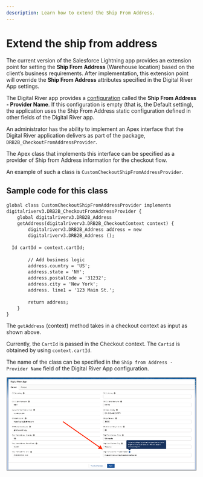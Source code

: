 ```yaml
---
description: Learn how to extend the Ship From Address.
---
```


# Extend the ship from address

The current version of the Salesforce Lightning app provides an extension point for setting the **Ship From Address** (Warehouse location) based on the client’s business requirements. After implementation, this extension point will override the **Ship From Address** attributes specified in the Digital River App settings.

The Digital River app provides a [configuration](broken-reference) called the **Ship From Address - Provider Name**. If this configuration is empty (that is, the Default setting), the application uses the Ship From Address static configuration defined in other fields of the Digital River app.

An administrator has the ability to implement an Apex interface that the Digital River application delivers as part of the package, `DRB2B_CheckoutFromAddressProvider`.

The Apex class that implements this interface can be specified as a provider of Ship from Address information for the checkout flow.

An example of such a class is `CustomCheckoutShipFromAddressProvider`.

## Sample code for this class

```
global class CustomCheckoutShipFromAddressProvider implements 
digitalriverv3.DRB2B_CheckoutFromAddressProvider {
    global digitalriverv3.DRB2B_Address 
    getAddress(digitalriverv3.DRB2B_CheckoutContext context) {
        digitalriverv3.DRB2B_Address address = new 
        digitalriverv3.DRB2B_Address ();
 
  Id cartId = context.cartId;

        // Add business logic
        address.country = 'US';
        address.state = 'NY';
        address.postalCode = '31232';
        address.city = 'New York';
        address. line1 = '123 Main St.';
 
        return address;
    }
}
```

The `getAddress` (context) method takes in a checkout context as input as shown above.

Currently, the `CartId` is passed in the Checkout context. The `Cartid` is obtained by using `context.cartId`.

The name of the class can be specified in the `Ship from Address - Provider Name` field of the Digital River App configuration.  &#x20;

![](<../.gitbook/assets/Ship from Address provider name field.png>)
